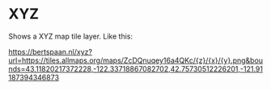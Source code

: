 # XYZ

Shows a XYZ map tile layer. Like this:

https://bertspaan.nl/xyz?url=https://tiles.allmaps.org/maps/ZcDQnuqey16a4QKc/{z}/{x}/{y}.png&bounds=43.11820217372228,-122.33718867082702,42.75730512226201,-121.91187394346873